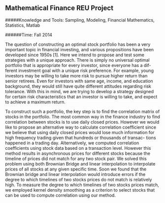 ## Mathematical Finance REU Project

#####Knowledge and Tools: Sampling, Modeling, Financial Mathematics, Statistics, Matlab

######Time: Fall 2014

The question of constructing an optimal stock portfolio has been a very important topic in financial investing, and various propositions have been developed since 1950s [1]. Here we intend to propose and test some strategies with a unique approach. There is simply no universal optimal portfolio that is appropriate for every investor, since everyone has a dif- ferent investment goal with a unique risk preference. For example, young investors may be willing to take more risk to pursue higher return than senior retirees. Even for investors with same age, income, and education background, they would still have quite different attitudes regarding risk tolerance. With this in mind, we are trying to develop a strategy designed for certain risk characteristics that an investor is willing to take, and expect to achieve a maximum return.

To construct such a portfolio, the key step is to find the correlation matrix of stocks in the portfolio. The most common way in the finance industry to find correlation between stocks is to use daily closed prices. However we would like to propose an alternative way to calculate correlation coefficient since we believe that using daily closed prices would lose much information for high frequency trading given that hundreds or thousands of transac- tions happened in a trading day. Alternatively, we computed correlation coefficients using stock data based on a transaction level. However this method results in asynchronous prices for different stocks because the timeline of prices did not match for any two stock pair. We solved this problem using both Brownian Bridge and linear interpolation to interpolate prices of all stocks at any given specific time. Soon we found that the Brownian bridge and linear interpolation would introduce errors if the degree to which timelines of two stocks prices do not match is relatively high. To measure the degree to which timelines of two stocks prices match, we employed kernel density smoothing as a criterion to select stocks that can be used to compute correlation using our method.
